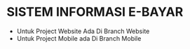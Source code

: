 # SISTEM INFORMASI E-BAYAR

- Untuk Project Website Ada Di Branch Website
- Untuk Project Mobile ada Di Branch Mobile

